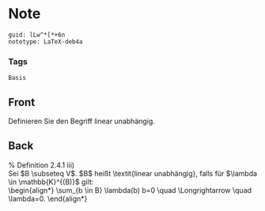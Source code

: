 # Note
```
guid: lLw^*[*+6n
notetype: LaTeX-deb4a
```

### Tags
```
Basis
```

## Front
Definieren Sie den Begriff linear unabhängig.

## Back
<div>% Definition 2.4.1 iii)</div><div>
</div>Sei $B \subseteq V$. $B$ heißt \textit{linear unabhängig}, falls für $\lambda \in \mathbb{K}^{(B)}$ gilt:<div>
</div><div>\begin{align*}
\sum_{b \in B} \lambda(b) b=0 \quad \Longrightarrow \quad \lambda=0.
\end{align*}
</div><div>
</div><div>
</div><div>
</div>

